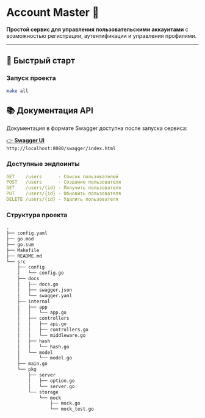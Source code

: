 # Account Master 🔐

**Простой сервис для управления пользовательскими аккаунтами** с возможностью регистрации, аутентификации и управления профилями.

---

## 🚀 Быстрый старт

### Запуск проекта
```bash
make all
```

## 📚 Документация API

Документация в формате Swagger доступна после запуска сервиса:

[👉 **Swagger UI**](http://localhost:8080/swagger/index.html)  
`http://localhost:8080/swagger/index.html`

### Доступные эндпоинты
```yaml
GET    /users      - Список пользователей
POST   /users      - Создание пользователя
GET    /users/{id} - Получить пользователя
PUT    /users/{id} - Обновить пользователя
DELETE /users/{id} - Удалить пользователя
```

### Структура проекта
```bash
.
├── config.yaml
├── go.mod
├── go.sum
├── Makefile
├── README.md
└── src
    ├── config
    │   └── config.go
    ├── docs
    │   ├── docs.go
    │   ├── swagger.json
    │   └── swagger.yaml
    ├── internal
    │   ├── app
    │   │   └── app.go
    │   ├── controllers
    │   │   ├── api.go
    │   │   ├── controllers.go
    │   │   └── middleware.go
    │   ├── hash
    │   │   └── hash.go
    │   └── model
    │       └── model.go
    ├── main.go
    └── pkg
        ├── server
        │   ├── option.go
        │   └── server.go
        └── storage
            └── mock
                ├── mock.go
                └── mock_test.go
```
